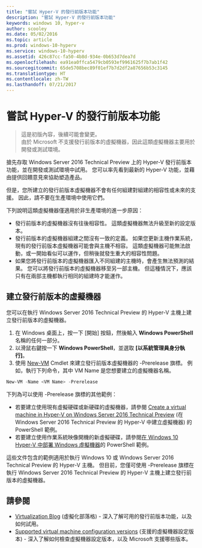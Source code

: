 ```yaml
---
title: "嘗試 Hyper-V 的發行前版本功能"
description: "嘗試 Hyper-V 的發行前版本功能"
keywords: windows 10, hyper-v
author: scooley
ms.date: 05/02/2016
ms.topic: article
ms.prod: windows-10-hyperv
ms.service: windows-10-hyperv
ms.assetid: 426c87cc-fa50-4b8d-934e-0b653d7dea7d
ms.openlocfilehash: ea91ea0ffca5479cb0593ef9961625f7b7ab1f42
ms.sourcegitcommit: 65de5708bec89f01ef7b7d2df2a87656b53c3145
ms.translationtype: HT
ms.contentlocale: zh-TW
ms.lasthandoff: 07/21/2017
---
```

# 嘗試 Hyper-V 的發行前版本功能

> 這是初版內容，後續可能會變更。  
  由於 Microsoft 不支援發行前版本的虛擬機器，因此這類虛擬機器主要用於開發或測試環境。

搶先存取 Windows Server 2016 Technical Preview 上的 Hyper-V 發行前版本功能，並在開發或測試環境中試用。 您可以率先看到最新的 Hyper-V 功能，並藉由提供回饋意見來協助塑造產品。

但是，您所建立的發行前版本虛擬機器不會有任何組建對組建的相容性或未來的支援。  因此，請不要在生產環境中使用它們。

下列說明這類虛擬機器僅適用於非生產環境的進一步原因：

* 發行前版本的虛擬機器沒有往後相容性。 這類虛擬機器無法升級至新的設定版本。
* 發行前版本的虛擬機器組建之間沒有一致的定義。 如果您更新主機作業系統，現有的發行前版本虛擬機器可能會與主機不相容。 這類虛擬機器可能無法啟動，或一開始看似可以運作，但稍後就發生重大的相容性問題。
* 如果您將發行前版本的虛擬機器匯入不同組建的主機時，會產生無法預測的結果。 您可以將發行前版本的虛擬機器移至另一部主機。 但這種情況下，應該只有在兩部主機都執行相同的組建時才能運作。

## 建立發行前版本的虛擬機器

您可以在執行 Windows Server 2016 Technical Preview 的 Hyper-V 主機上建立發行前版本的虛擬機器。

1. 在 Windows 桌面上，按一下 \[開始\] 按鈕，然後輸入 **Windows PowerShell** 名稱的任何一部分。
2. 以滑鼠右鍵按一下 **Windows PowerShell**，並選取 **\[以系統管理員身分執行\]**。
3. 使用 [New-VM](https://technet.microsoft.com/library/hh848537.aspx) Cmdlet 來建立發行前版本虛擬機器的 -Prerelease 旗標。 例如，執行下列命令，其中 VM Name 是您想要建立的虛擬機器名稱。

``` PowerShell
New-VM -Name <VM Name> -Prerelease
```
下列為可以使用 -Prerelease 旗標的其他範例：
 - 若要建立使用現有虛擬硬碟或新硬碟的虛擬機器，請參閱 [Create a virtual machine in Hyper-V on Windows Server 2016 Technical Preview](https://technet.microsoft.com/library/mt126140.aspx#BKMK_PowerShell) (在 Windows Server 2016 Technical Preview 的 Hyper-V 中建立虛擬機器) 的 PowerShell 範例。
 - 若要建立使用作業系統映像開機的新虛擬硬碟，請參閱[在 Windows 10 Hyper-V 中部署 Windows 虛擬機器](https://msdn.microsoft.com/en-us/virtualization/hyperv_on_windows/quick_start/walkthrough_create_vm)的 PowerShell 範例。

 這些文件包含的範例適用於執行 Windows 10 或 Windows Server 2016 Technical Preview 的 Hyper-V 主機。 但目前，您僅可使用 -Prerelease 旗標在執行 Windows Server 2016 Technical Preview 的 Hyper-V 主機上建立發行前版本的虛擬機器。

## 請參閱
-  [Virtualization Blog](https://blogs.technet.microsoft.com/virtualization/) (虛擬化部落格) - 深入了解可用的發行前版本功能，以及如何試用。
- [Supported virtual machine configuration versions](https://technet.microsoft.com/library/mt695898.aspx#BKMK_SupportedConfigVersions) (支援的虛擬機器設定版本) - 深入了解如何檢查虛擬機器設定版本，以及 Microsoft 支援哪些版本。
